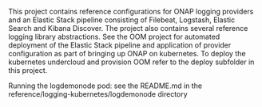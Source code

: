 This project contains reference configurations for ONAP logging providers and an Elastic Stack pipeline consisting of Filebeat, Logstash, Elastic Search and Kibana Discover.
The project also contains several reference logging library abstractions.
See the OOM project for automated deployment of the Elastic Stack pipeline and application of provider configuration as part of bringing up ONAP on kubernetes.
To deploy the kubernetes undercloud and provision OOM refer to the deploy subfolder in this project.

Running the logdemonode pod:
see the README.md in the reference/logging-kubernetes/logdemonode directory
